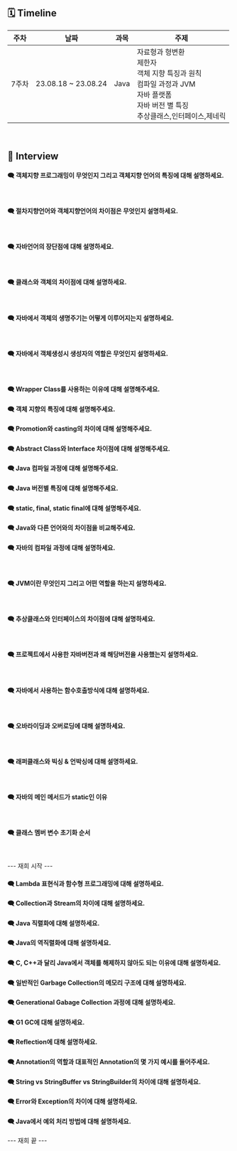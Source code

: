 ## 🗓 Timeline

| 주차  | 날짜                | 과목 | 주제                                                                                                                                        |
| ----- | ------------------- | ---- | ------------------------------------------------------------------------------------------------------------------------------------------- |
| 7주차 | 23.08.18 ~ 23.08.24 | Java | 자료형과 형변환<br>제한자<br>객체 지향 특징과 원칙<br>컴파일 과정과 JVM<br>자바 플랫폼<br>자바 버전 별 특징<br>추상클래스,인터페이스,제네릭 |

<br>
    
## 📝 Interview

#### 🗨 객체지향 프로그래밍이 무엇인지 그리고 객체지향 언어의 특징에 대해 설명하세요.

<br>

#### 🗨 절차지향언어와 객체지향언어의 차이점은 무엇인지 설명하세요.

<br>

#### 🗨 자바언어의 장단점에 대해 설명하세요.

<br>

#### 🗨 클래스와 객체의 차이점에 대해 설명하세요.

<br>

#### 🗨 자바에서 객체의 생명주기는 어떻게 이루어지는지 설명하세요.

<br>

#### 🗨 자바에서 객체생성시 생성자의 역할은 무엇인지 설명하세요.

<br>

#### 🗨 Wrapper Class를 사용하는 이유에 대해 설명해주세요.

#### 🗨 객체 지향의 특징에 대해 설명해주세요.

#### 🗨 Promotion와 casting의 차이에 대해 설명해주세요.

#### 🗨 Abstract Class와 Interface 차이점에 대해 설명해주세요.

#### 🗨 Java 컴파일 과정에 대해 설명해주세요.

#### 🗨 Java 버전별 특징에 대해 설명해주세요.

#### 🗨 static, final, static final에 대해 설명해주세요.

#### 🗨 Java와 다른 언어와의 차이점을 비교해주세요.

#### 🗨 자바의 컴파일 과정에 대해 설명하세요.

<br>

#### 🗨 JVM이란 무엇인지 그리고 어떤 역할을 하는지 설명하세요.

<br>

#### 🗨 추상클래스와 인터페이스의 차이점에 대해 설명하세요.

<br>

#### 🗨 프로젝트에서 사용한 자바버전과 왜 해당버전을 사용했는지 설명하세요.

<br>

#### 🗨 자바에서 사용하는 함수호출방식에 대해 설명하세요.

<br>

#### 🗨 오바라이딩과 오버로딩에 대해 설명하세요.

<br>

#### 🗨 래퍼클래스와 빅싱 & 언박싱에 대해 설명하세요.

<br>

#### 🗨 자바의 메인 메서드가 static인 이유

<br>

#### 🗨 클래스 멤버 변수 초기화 순서

<br>

--- 재희 시작 ---

#### 🗨 Lambda 표현식과 함수형 프로그래밍에 대해 설명하세요.

#### 🗨 Collection과 Stream의 차이에 대해 설명하세요.

#### 🗨 Java 직렬화에 대해 설명하세요.

#### 🗨 Java의 역직렬화에 대해 설명하세요.

#### 🗨 C, C++과 달리 Java에서 객체를 해제하지 않아도 되는 이유에 대해 설명하세요.

#### 🗨 일반적인 Garbage Collection의 메모리 구조에 대해 설명하세요.

#### 🗨 Generational Gabage Collection 과정에 대해 설명하세요.

#### 🗨 G1 GC에 대해 설명하세요.

#### 🗨 Reflection에 대해 설명하세요.

#### 🗨 Annotation의 역할과 대표적인 Annotation의 몇 가지 예시를 들어주세요.

#### 🗨 String vs StringBuffer vs StringBuilder의 차이에 대해 설명하세요.

#### 🗨 Error와 Exception의 차이에 대해 설명하세요.

#### 🗨 Java에서 예외 처리 방법에 대해 설명하세요.

--- 재희 끝 ---
